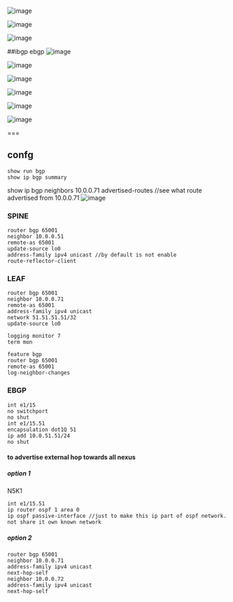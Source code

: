 
![image](https://user-images.githubusercontent.com/83261924/222783942-60837192-978a-4727-b9d1-afc3f7353253.png)

![image](https://user-images.githubusercontent.com/83261924/222784631-e9fed661-5ddf-40b2-8455-c4ff75608020.png)

![image](https://user-images.githubusercontent.com/83261924/222855093-565af349-cb5c-4c5b-9ebf-e58d39ba1647.png)

##ibgp ebgp
![image](https://user-images.githubusercontent.com/83261924/222871678-8d9551b6-d642-4cf0-8aa0-17c27fa5b120.png)

![image](https://user-images.githubusercontent.com/83261924/222871855-eee96107-fba2-4d9c-b4bb-056349b984d8.png)

![image](https://user-images.githubusercontent.com/83261924/222871889-15bef053-8e54-4cbf-aedb-b6655700abc7.png)

![image](https://user-images.githubusercontent.com/83261924/222871902-9c8f235f-0298-44e7-877d-e53c458e33c3.png)

![image](https://user-images.githubusercontent.com/83261924/222871952-ad7aa656-daf7-4311-87ec-7bc1296c3958.png)

![image](https://user-images.githubusercontent.com/83261924/222871983-d2f52cf5-4b68-4de3-84af-353f1f83ce50.png)

===
## confg
```
show run bgp
show ip bgp summary
```
show ip bgp neighbors 10.0.0.71 advertised-routes //see what route advertised from 10.0.0.71
![image](https://user-images.githubusercontent.com/83261924/222861698-991b13e6-9da2-4851-a758-02ec7c03827c.png)

### SPINE
```
router bgp 65001
neighbor 10.0.0.51
remote-as 65001
update-source lo0
address-family ipv4 unicast //by default is not enable
route-reflector-client

```
### LEAF
```
router bgp 65001
neighbor 10.0.0.71
remote-as 65001
address-family ipv4 unicast
network 51.51.51.51/32
update-source lo0
```

```
logging monitor 7
term mon

feature bgp
router bgp 65001
remote-as 65001
log-neighbor-changes
```

### EBGP
```
int e1/15
no switchport
no shut
int e1/15.51
encapsulation dot1Q 51
ip add 10.0.51.51/24
no shut
```
####  to advertise external hop towards all nexus
##### option 1
N5K1
```
int e1/15.51
ip router ospf 1 area 0
ip ospf passive-interface //just to make this ip part of ospf network. not share it own known network
```
##### option 2
```
router bgp 65001
neighbor 10.0.0.71
address-family ipv4 unicast
next-hop-self
neighbor 10.0.0.72
address-family ipv4 unicast
next-hop-self
```
